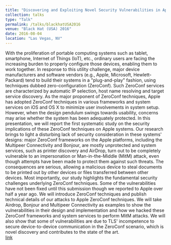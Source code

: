 ```yaml
---
title: "Discovering and Exploiting Novel Security Vulnerabilities in Apple ZeroConf"
collection: talks
type: "Talk"
permalink: /talks/blackhatUSA2016
venue: "Black Hat (USA) 2016"
date: 2016-08-04
location: "Las Vegas, NV"
---
```


With the proliferation of portable computing systems such as tablet, smartphone, Internet of Things (IoT), etc., ordinary users are facing the increasing burden to properly configure those devices, enabling them to work together. In response to this utility challenge, major device manufacturers and software vendors (e.g., Apple, Microsoft, Hewlett-Packard) tend to build their systems in a "plug-and-play" fashion, using techniques dubbed zero-configuration (ZeroConf). Such ZeroConf services are characterized by automatic IP selection, host name resolving and target service discovery. As the major proponent of ZeroConf techniques, Apple has adopted ZeroConf techniques in various frameworks and system services on iOS and OS X to minimize user involvements in system setup. However, when the design pendulum swings towards usability, concerns may arise whether the system has been adequately protected. In this presentation, we will report the first systematic study on the security implications of these ZeroConf techniques on Apple systems. Our research brings to light a disturbing lack of security consideration in these systems' designs: major ZeroConf frameworks on the Apple platforms, including the Multipeer Connectivity and Bonjour, are mostly unprotected and system services, such as printer discovery and AirDrop, turn out to be completely vulnerable to an impersonation or Man-in-the-Middle (MitM) attack, even though attempts have been made to protect them against such threats. The consequences are serious, allowing a malicious device to steal documents to be printed out by other devices or files transferred between other devices. Most importantly, our study highlights the fundamental security challenges underlying ZeroConf techniques. Some of the vulnerabilities have not been fixed until this submission though we reported to Apple over half a year ago. We will introduce ZeroConf techniques and publish technical details of our attacks to Apple ZeroConf techniques. We will take Airdrop, Bonjour and Multipeer Connectivity as examples to show the vulnerabilities in their design and implementation and how we hacked these ZeroConf frameworks and system services to perform MitM attacks. We will also show that some of vulnerabilities are due to TLS' incompetence to secure device-to-device communication in the ZeroConf scenario, which is novel discovery and contributes to the state of the art. <br>
[link](https://www.blackhat.com/us-16/briefings/schedule/#discovering-and-exploiting-novel-security-vulnerabilities-in-apple-zeroconf-3219)



